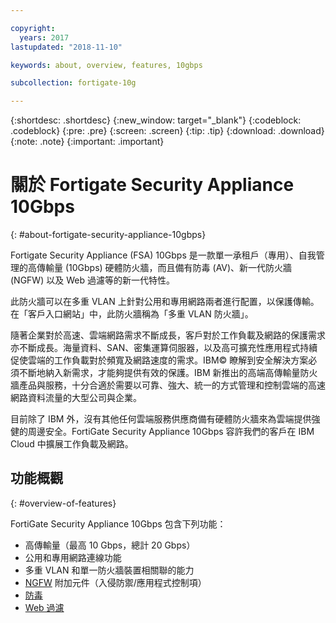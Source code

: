 ```yaml
---

copyright:
  years: 2017
lastupdated: "2018-11-10"

keywords: about, overview, features, 10gbps

subcollection: fortigate-10g

---
```


{:shortdesc: .shortdesc}
{:new_window: target="_blank"}
{:codeblock: .codeblock}
{:pre: .pre}
{:screen: .screen}
{:tip: .tip}
{:download: .download}
{:note: .note}
{:important: .important}

# 關於 Fortigate Security Appliance 10Gbps
{: #about-fortigate-security-appliance-10gbps}

Fortigate Security Appliance (FSA) 10Gbps 是一款單一承租戶（專用）、自我管理的高傳輸量 (10Gbps) 硬體防火牆，而且備有防毒 (AV)、新一代防火牆 (NGFW) 以及 Web 過濾等的新一代特性。

此防火牆可以在多重 VLAN 上針對公用和專用網路兩者進行配置，以保護傳輸。在「客戶入口網站」中，此防火牆稱為「多重 VLAN 防火牆」。

隨著企業對於高速、雲端網路需求不斷成長，客戶對於工作負載及網路的保護需求亦不斷成長。海量資料、SAN、密集運算伺服器，以及高可擴充性應用程式持續促使雲端的工作負載對於頻寬及網路速度的需求。IBM© 瞭解到安全解決方案必須不斷地納入新需求，才能夠提供有效的保護。IBM 新推出的高端高傳輸量防火牆產品與服務，十分合適於需要以可靠、強大、統一的方式管理和控制雲端的高速網路資料流量的大型公司與企業。

目前除了 IBM 外，沒有其他任何雲端服務供應商備有硬體防火牆來為雲端提供強健的周邊安全。FortiGate Security Appliance 10Gbps 容許我們的客戶在 IBM Cloud 中擴展工作負載及網路。

## 功能概觀
{: #overview-of-features}

FortiGate Security Appliance 10Gbps 包含下列功能：

* 高傳輸量（最高 10 Gbps，總計 20 Gbps）
* 公用和專用網路連線功能
* 多重 VLAN 和單一防火牆裝置相關聯的能力
* [NGFW](https://www.fortinet.com/products/security-subscriptions/intrusion-prevention.html) 附加元件（入侵防禦/應用程式控制項）
* [防毒](https://www.fortinet.com/products/security-subscriptions/antivirus.html)
* [Web 過濾](https://www.fortinet.com/products/security-subscriptions/web-filtering.html)
